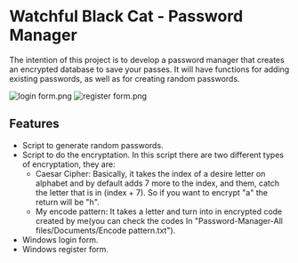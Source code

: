 # Watchful Black Cat - Password Manager

The intention of this project is to develop a password manager that creates an encrypted database to save your passes. It will have functions for adding existing passwords, as well as for creating random passwords.

![login form.png](https://www.dropbox.com/s/fr6wn0j6r3kqyim/login%20form.png?dl=0&raw=1)
![register form.png](https://www.dropbox.com/s/mlzqnp0nxngnlxl/register%20form.png?dl=0&raw=1)


## Features

- Script to generate random passwords.
- Script to do the encryptation. In this script there are two different types of encryptation, they are:
  - Caesar Cipher: Basically, it takes the index of a desire letter on alphabet and by default adds 7  more to the index, and them, catch the letter that is in (index + 7). So if you want to encrypt "a" the return will be "h". 
  - My encode pattern: It takes a letter and turn into in encrypted code created by me(you can check the codes In "Password-Manager-All files/Documents/Encode pattern.txt").
- Windows login form.
- Windows register form.
